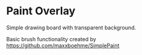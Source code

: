 # Paint Overlay

Simple drawing board with transparent background.

Basic brush functionality created by <https://github.com/maxxboehme/SimplePaint>
